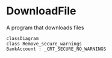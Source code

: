 # DownloadFile
A program that downloads files
```mermaid
classDiagram
class Remove_secure_warnings
BankAccount : _CRT_SECURE_NO_WARNINGS

```
